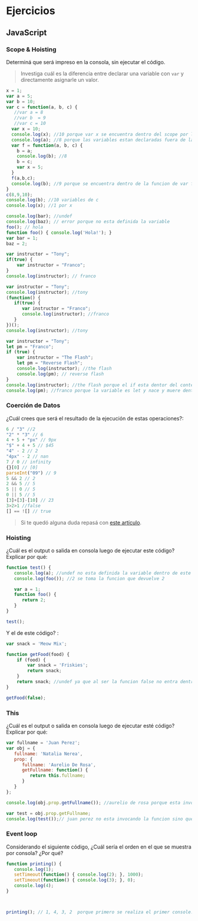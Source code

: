 
# Ejercicios

## JavaScript

### Scope & Hoisting

Determiná que será impreso en la consola, sin ejecutar el código.

> Investiga cuál es la diferencia entre declarar una variable con `var` y directamente asignarle un valor.

```javascript
x = 1;
var a = 5;
var b = 10;
var c = function(a, b, c) {
   //var a = 8
   //var b  = 9
   //var c = 10    
  var x = 10;
  console.log(x); //10 porque var x se encuentra dentro del scope por lo que puede definirse
  console.log(a); //8 porque las variables estan declaradas fuera de las funciones en la variable c(8,9,10)
  var f = function(a, b, c) {
    b = a; 
    console.log(b); //8 
    b = c;
    var x = 5;
  }
  f(a,b,c);
  console.log(b); //9 porque se encuentra dentro de la funcion de var f por lo que este contexto de ejecucion se elimina una vez que termina de ejecutarse y las unicas variables que quedan son las de c
}
c(8,9,10);
console.log(b); //10 variables de c
console.log(x); //1 por x
```

```javascript
console.log(bar); //undef
console.log(baz); // error porque no esta definida la variable
foo(); // hola
function foo() { console.log('Hola!'); }
var bar = 1;
baz = 2;
```

```javascript
var instructor = "Tony";
if(true) {
    var instructor = "Franco";
}
console.log(instructor); // franco
```

```javascript
var instructor = "Tony";
console.log(instructor); //tony
(function() {
   if(true) {
      var instructor = "Franco";
      console.log(instructor); //franco
   }
})();
console.log(instructor); //tony
```
```javascript
var instructor = "Tony";
let pm = "Franco";
if (true) {
    var instructor = "The Flash";
    let pm = "Reverse Flash";
    console.log(instructor); //the flash 
    console.log(pm); // reverse flash 
}
console.log(instructor); //the flash porque el if esta dentor del contexto global
console.log(pm); //franco porque la variable es let y nace y muere dentro de ese if
```
### Coerción de Datos

¿Cuál crees que será el resultado de la ejecución de estas operaciones?:

```javascript
6 / "3" //2
"2" * "3" // 6
4 + 5 + "px" // 9px
"$" + 4 + 5 // $45
"4" - 2 // 2
"4px" - 2 // nan
7 / 0 // infinity
{}[0] // [0]
parseInt("09") // 9
5 && 2 // 2
2 && 5 // 5
5 || 0 // 5
0 || 5 // 5
[3]+[3]-[10] // 23
3>2>1 //false
[] == ![] // true
```

> Si te quedó alguna duda repasá con [este artículo](http://javascript.info/tutorial/object-conversion).


### Hoisting

¿Cuál es el output o salida en consola luego de ejecutar este código? Explicar por qué:

```javascript
function test() {
   console.log(a); //undef no esta definida la variable dentro de este contexto
   console.log(foo()); //2 se toma la funcion que devuelve 2

   var a = 1;
   function foo() {
      return 2;
   }
}

test(); 
```

Y el de este código? :

```javascript
var snack = 'Meow Mix';

function getFood(food) {
    if (food) {
        var snack = 'Friskies';
        return snack;
    }
    return snack; //undef ya que al ser la funcion false no entra dentro del if y la variable snack esta definida dentro de la funcion y al hacer hoisting da undef 
}

getFood(false);
```


### This

¿Cuál es el output o salida en consola luego de ejecutar esté código? Explicar por qué:

```javascript
var fullname = 'Juan Perez';
var obj = {
   fullname: 'Natalia Nerea',
   prop: {
      fullname: 'Aurelio De Rosa',
      getFullname: function() {
         return this.fullname;
      }
   }
};

console.log(obj.prop.getFullname()); //aurelio de rosa porque esta invocando la funcion por lo que entra dentro del objeto obj 

var test = obj.prop.getFullname; 
console.log(test());// juan perez no esta invocando la funcion sino que esta llamando a la propiedad

```

### Event loop

Considerando el siguiente código, ¿Cuál sería el orden en el que se muestra por consola? ¿Por qué?

```javascript
function printing() {
   console.log(1);
   setTimeout(function() { console.log(2); }, 1000);
   setTimeout(function() { console.log(3); }, 0);
   console.log(4);
}



printing(); // 1, 4, 3, 2  porque primero se realiza el primer console.log que es 1, luego se ejecucta el 4 por el otro console.log y luego viene console.log 3 ya que demora 0 segundos en realizarse y es la primera que queda en el stack de los queues y luego viene 2 por ser el más largo en realizarse
```
